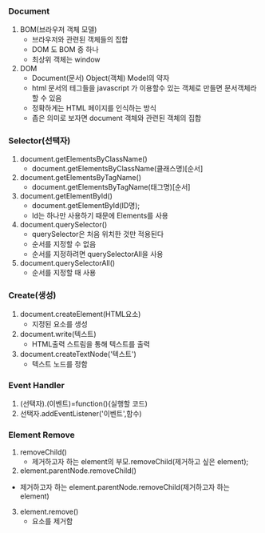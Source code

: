 ### Document

1. BOM(브라우저 객체 모델)
   - 브라우저와 관련된 객체들의 집합
   - DOM 도 BOM 중 하나
   - 최상위 객체는 window
2. DOM
   - Document(문서) Object(객체) Model의 약자
   - html 문서의 테그들을 javascript 가 이용할수 있는 객체로 만들면 문서객체라 할 수 있음
   - 정확하게는 HTML 페이지를 인식하는 방식 
   - 좁은 의미로 보자면 document 객체와 관련된 객체의 집합

### Selector(선택자)

1. document.getElementsByClassName()
   - document.getElementsByClassName(클래스명)[순서]
2. document.getElementsByTagName()
   - document.getElementsByTagName(태그명)[순서]
3. document.getElementById()
   - document.getElementById(ID명);
   - Id는 하나만 사용하기 때문에 Elements를 사용
4. document.querySelector()
   - querySelector은 처음 위치한 것만 적용된다
   - 순서를 지정할 수 없음
   - 순서를 지정하려면 querySelectorAll을 사용
5. document.querySelectorAll()
   - 순서를 지정할 때 사용

### Create(생성)

1. document.createElement(HTML요소)
   - 지정된 요소를 생성
2. document.write(텍스트)
   - HTML출력 스트림을 통해 텍스트를 출력
3. document.createTextNode('텍스트')
   - 텍스트 노드를 정함

### Event Handler

1. (선택자).(이벤트)=function(){실행할 코드)
2. 선택자.addEventListener('이벤트',함수)

### Element Remove

1. removeChild()
   - 제거하고자 하는 element의 부모.removeChild(제거하고 싶은 element);
2.  element.parentNode.removeChild()
   - 제거하고자 하는 element.parentNode.removeChild(제거하고자 하는 element)
3. element.remove()
   - 요소를 제거함

